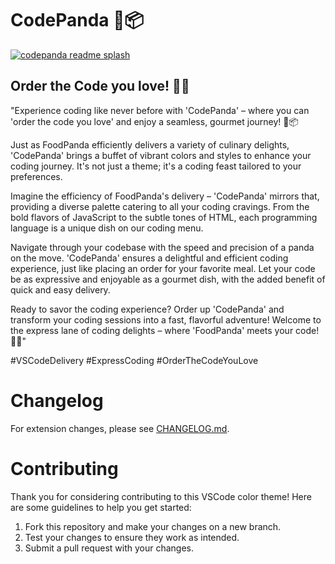 # CodePanda 🐼📦

<!-- TODO: insert image -->
[![codepanda readme splash](https://github.com/jeoooo/codepanda/assets/53299170/7b2f92e9-20e9-45df-ae91-255e78369758)](https://github-production-user-asset-6210df.s3.amazonaws.com/53299170/293348992-7b2f92e9-20e9-45df-ae91-255e78369758.png?X-Amz-Algorithm=AWS4-HMAC-SHA256&X-Amz-Credential=AKIAVCODYLSA53PQK4ZA%2F20231229%2Fus-east-1%2Fs3%2Faws4_request&X-Amz-Date=20231229T104757Z&X-Amz-Expires=300&X-Amz-Signature=97f839d423632a977e402f8b8935b98ef5c0a69aa1a75861c3e49ea530ca9ced&X-Amz-SignedHeaders=host&actor_id=53299170&key_id=0&repo_id=726062840)


## Order the Code you love! 🚀🎨

"Experience coding like never before with 'CodePanda' – where you can 'order the code you love' and enjoy a seamless, gourmet journey! 🐼📦

Just as FoodPanda efficiently delivers a variety of culinary delights, 'CodePanda' brings a buffet of vibrant colors and styles to enhance your coding journey. It's not just a theme; it's a coding feast tailored to your preferences.

Imagine the efficiency of FoodPanda's delivery – 'CodePanda' mirrors that, providing a diverse palette catering to all your coding cravings. From the bold flavors of JavaScript to the subtle tones of HTML, each programming language is a unique dish on our coding menu.

Navigate through your codebase with the speed and precision of a panda on the move. 'CodePanda' ensures a delightful and efficient coding experience, just like placing an order for your favorite meal. Let your code be as expressive and enjoyable as a gourmet dish, with the added benefit of quick and easy delivery.

Ready to savor the coding experience? Order up 'CodePanda' and transform your coding sessions into a fast, flavorful adventure! Welcome to the express lane of coding delights – where 'FoodPanda' meets your code! 🍕🚀"

#VSCodeDelivery
#ExpressCoding
#OrderTheCodeYouLove


# Changelog

For extension changes, please see [CHANGELOG.md](CHANGELOG.md).

# Contributing

Thank you for considering contributing to this VSCode color theme! Here are some guidelines to help you get started:

1. Fork this repository and make your changes on a new branch.
2. Test your changes to ensure they work as intended.
3. Submit a pull request with your changes.
